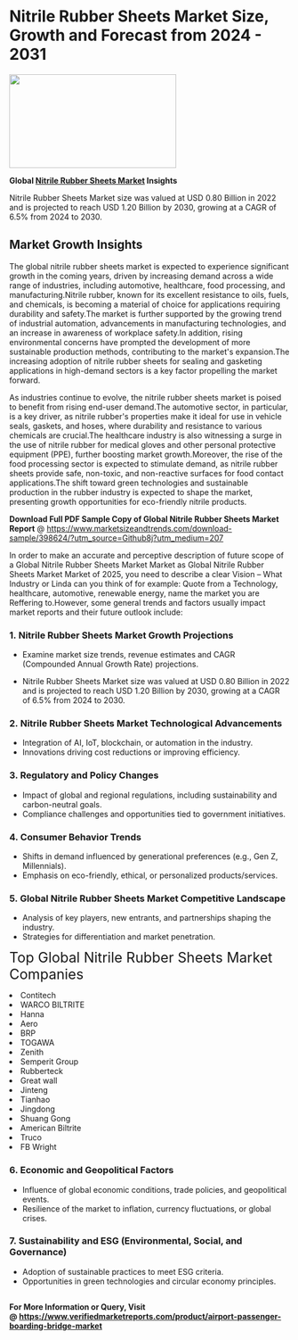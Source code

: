 <H1>Nitrile Rubber Sheets Market Size, Growth and Forecast from 2024 - 2031</H1><img class="aligncenter size-medium wp-image-584254" src="https://thirdeyenews.in/wp-content/uploads/2024/09/Global-Market-Research-300x168.jpeg" alt="" width="300" height="168" /><p><strong>Global&nbsp;<a href="https://www.marketsizeandtrends.com/download-sample/398624/?utm_source=Github8j?utm_medium=207">Nitrile Rubber Sheets Market</a> Insights</strong></p><p>Nitrile Rubber Sheets Market size was valued at USD 0.80 Billion in 2022 and is projected to reach USD 1.20 Billion by 2030, growing at a CAGR of 6.5% from 2024 to 2030.</p><p><h2>Market Growth Insights</h2> <p>The global nitrile rubber sheets market is expected to experience significant growth in the coming years, driven by increasing demand across a wide range of industries, including automotive, healthcare, food processing, and manufacturing.Nitrile rubber, known for its excellent resistance to oils, fuels, and chemicals, is becoming a material of choice for applications requiring durability and safety.The market is further supported by the growing trend of industrial automation, advancements in manufacturing technologies, and an increase in awareness of workplace safety.In addition, rising environmental concerns have prompted the development of more sustainable production methods, contributing to the market's expansion.The increasing adoption of nitrile rubber sheets for sealing and gasketing applications in high-demand sectors is a key factor propelling the market forward.</p> <p>As industries continue to evolve, the nitrile rubber sheets market is poised to benefit from rising end-user demand.The automotive sector, in particular, is a key driver, as nitrile rubber's properties make it ideal for use in vehicle seals, gaskets, and hoses, where durability and resistance to various chemicals are crucial.The healthcare industry is also witnessing a surge in the use of nitrile rubber for medical gloves and other personal protective equipment (PPE), further boosting market growth.Moreover, the rise of the food processing sector is expected to stimulate demand, as nitrile rubber sheets provide safe, non-toxic, and non-reactive surfaces for food contact applications.The shift toward green technologies and sustainable production in the rubber industry is expected to shape the market, presenting growth opportunities for eco-friendly nitrile products.<p><span class=""><strong>Download Full PDF Sample Copy of Global Nitrile Rubber Sheets Market Report</strong> @ <a href="https://www.marketsizeandtrends.com/download-sample/398624/?utm_source=Github8j?utm_medium=207" target="_blank">https://www.marketsizeandtrends.com/download-sample/398624/?utm_source=Github8j?utm_medium=207</a></span></p><p>In order to make an accurate and perceptive description of future scope of a Global&nbsp;Nitrile Rubber Sheets Market Market as Global&nbsp;Nitrile Rubber Sheets Market Market of 2025, you need to describe a clear Vision &ndash; What Industry or Linda can you think of for example: Quote from a Technology, healthcare, automotive, renewable energy, name the market you are Reffering to.However, some general trends and factors usually impact market reports and their future outlook include:</p><h3>1.&nbsp;<strong>Nitrile Rubber Sheets Market Growth Projections</strong></h3><ul><li>Examine market size trends, revenue estimates and CAGR (Compounded Annual Growth Rate) projections.</li><li><p>Nitrile Rubber Sheets Market size was valued at USD 0.80 Billion in 2022 and is projected to reach USD 1.20 Billion by 2030, growing at a CAGR of 6.5% from 2024 to 2030.</p></li></ul><h3>2.&nbsp;<strong>Nitrile Rubber Sheets Market Technological Advancements</strong></h3><ul><li>Integration of AI, IoT, blockchain, or automation in the industry.</li><li>Innovations driving cost reductions or improving efficiency.</li></ul><h3>3.&nbsp;<strong>Regulatory and Policy Changes</strong></h3><ul><li>Impact of global and regional regulations, including sustainability and carbon-neutral goals.</li><li>Compliance challenges and opportunities tied to government initiatives.</li></ul><h3>4.&nbsp;<strong>Consumer Behavior Trends</strong></h3><ul><li>Shifts in demand influenced by generational preferences (e.g., Gen Z, Millennials).</li><li>Emphasis on eco-friendly, ethical, or personalized products/services.</li></ul><h3>5.&nbsp;<strong>Global Nitrile Rubber Sheets Market Competitive Landscape</strong></h3><ul><li>Analysis of key players, new entrants, and partnerships shaping the industry.</li><li>Strategies for differentiation and market penetration.</li></ul><p data-pm-slice="1 1 []"><span style="color: inherit; font-family: inherit; font-size: 25px;">Top Global Nitrile Rubber Sheets Market Companies</span></p><div class="" data-test-id=""><p><li>Contitech</li><li> WARCO BILTRITE</li><li> Hanna</li><li> Aero</li><li> BRP</li><li> TOGAWA</li><li> Zenith</li><li> Semperit Group</li><li> Rubberteck</li><li> Great wall</li><li> Jinteng</li><li> Tianhao</li><li> Jingdong</li><li> Shuang Gong</li><li> American Biltrite</li><li> Truco</li><li> FB Wright</li></p></div><h3>6.&nbsp;<strong>Economic and Geopolitical Factors</strong></h3><ul><li>Influence of global economic conditions, trade policies, and geopolitical events.</li><li>Resilience of the market to inflation, currency fluctuations, or global crises.</li></ul><h3>7.&nbsp;<strong>Sustainability and ESG (Environmental, Social, and Governance)</strong></h3><ul><li>Adoption of sustainable practices to meet ESG criteria.</li><li>Opportunities in green technologies and circular economy principles.</li></ul><h2><strong style="font-size: 14px;">For More Information or Query, Visit @&nbsp;</strong><a style="background-color: #ffffff; font-size: 14px;" href="https://www.marketsizeandtrends.com/report/nitrile-rubber-sheets-market/" target="_blank">https://www.verifiedmarketreports.com/product/airport-passenger-boarding-bridge-market</a></h2>